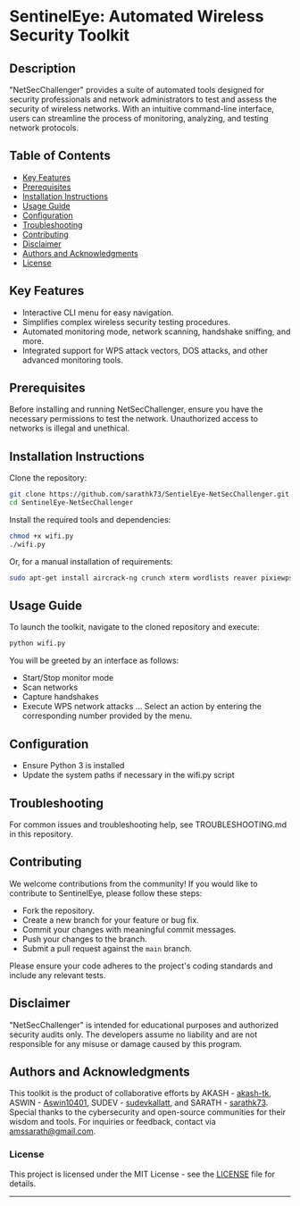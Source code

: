 # SentinelEye: Automated Wireless Security Toolkit

## Description
"NetSecChallenger" provides a suite of automated tools designed for security professionals and network administrators to test and assess the security of wireless networks. With an intuitive command-line interface, users can streamline the process of monitoring, analyzing, and testing network protocols.

## Table of Contents
- [Key Features](#key-features)
- [Prerequisites](#prerequisites)
- [Installation Instructions](#installation-instructions)
- [Usage Guide](#usage-guide)
- [Configuration](#configuration)
- [Troubleshooting](#troubleshooting)
- [Contributing](#contributing)
- [Disclaimer](#disclaimer)
- [Authors and Acknowledgments](#authors-and-acknowledgments)
- [License](#license)


## Key Features
- Interactive CLI menu for easy navigation.
- Simplifies complex wireless security testing procedures.
- Automated monitoring mode, network scanning, handshake sniffing, and more.
- Integrated support for WPS attack vectors, DOS attacks, and other advanced monitoring tools.

## Prerequisites
Before installing and running NetSecChallenger, ensure you have the necessary permissions to test the network. Unauthorized access to networks is illegal and unethical.

## Installation Instructions

Clone the repository:

```bash
git clone https://github.com/sarathk73/SentielEye-NetSecChallenger.git
cd SentinelEye-NetSecChallenger
```

Install the required tools and dependencies:
```bash
chmod +x wifi.py
./wifi.py
```
Or, for a manual installation of requirements:

```bash
sudo apt-get install aircrack-ng crunch xterm wordlists reaver pixiewps bully wifite bettercap wifipumpkin3
```
## Usage Guide

To launch the toolkit, navigate to the cloned repository and execute:

```bash
python wifi.py
```
You will be greeted by an interface as follows:

- Start/Stop monitor mode
- Scan networks
- Capture handshakes
- Execute WPS network attacks
...
Select an action by entering the corresponding number provided by the menu.

## Configuration

 - Ensure Python 3 is installed
 - Update the system paths if necessary in the wifi.py script

## Troubleshooting
  
  For common issues and troubleshooting help, see TROUBLESHOOTING.md in this repository.
  


## Contributing

We welcome contributions from the community! If you would like to contribute to SentinelEye, please follow these steps:

- Fork the repository.
- Create a new branch for your feature or bug fix.
- Commit your changes with meaningful commit messages.
- Push your changes to the branch.
- Submit a pull request against the `main` branch.

Please ensure your code adheres to the project's coding standards and include any relevant tests.

## Disclaimer
"NetSecChallenger" is intended for educational purposes and authorized security audits only. The developers assume no liability and are not responsible for any misuse or damage caused by this program.


## Authors and Acknowledgments

This toolkit is the product of collaborative efforts by AKASH - [akash-tk](https://github.com/akash-tk), ASWIN - [Aswin10401](https://github.com/Aswin10401), SUDEV - [sudevkallatt](https://github.com/sudevkallatt), and SARATH - [sarathk73](https://github.com/sarathk73). Special thanks to the cybersecurity and open-source communities for their wisdom and tools.
For inquiries or feedback, contact via amssarath@gmail.com.

### License

This project is licensed under the MIT License - see the [LICENSE](LICENSE) file for details.

---
